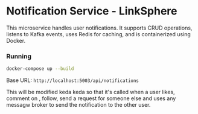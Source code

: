 # Notification Service - LinkSphere

This microservice handles user notifications.
It supports CRUD operations, listens to Kafka events, uses Redis for caching, and is containerized using Docker.

### Running

```bash
docker-compose up --build
```

Base URL: `http://localhost:5003/api/notifications`

This will be modified keda keda so that it's called when a user likes, comment on , follow, send a request for someone else and uses any messagw broker to send the notification to the other user.
